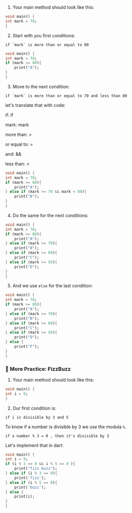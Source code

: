 1. Your main method should look like this:

```dart
void main() {
int mark = 78;
}
```

2. Start with you first conditions:

```
if `mark` is more than or equal to 80
```

```dart
void main() {
int mark = 78;
if (mark >= 80){
    print("A");
}
}
```

3. Move to the next condition:

```
if `mark` is more than or equal to 70 and less than 80
```

let's translate that with code:

if: if

mark: mark

more than: >

or equal to: =

and: &&

less than: <

```dart
void main() {
int mark = 78;
if (mark >= 80){
    print("A");
} else if (mark >= 70 && mark < 80){
    print("B");
}
}
```

4. Do the same for the next conditions:

```dart
void main() {
int mark = 78;
if (mark >= 80){
    print("A");
} else if (mark >= 70){
    print("B");
} else if (mark >= 60){
    print("C");
} else if (mark >= 50){
    print("D");
}
}
```

5. And we use `else` for the last condition:

```dart
void main() {
int mark = 78;
if (mark >= 80){
    print("A");
} else if (mark >= 70){
    print("B");
} else if (mark >= 60){
    print("C");
} else if (mark >= 50){
    print("D");
} else {
    print("F");
}
}
```

### 🍋 More Practice: FizzBuzz

1. Your main method should look like this:

```dart
void main() {
int i = 9;
}
```

2. Our first condition is:

```
if i is divisible by 3 and 5
```

To know if a number is divisible by 3 we use the modula `%`.

```
if a number % 3 = 0 , then it's divisible by 3
```

Let's implement that in dart:

```dart
void main() {
int i = 9;
if (i % 3 == 0 && i % 5 == 0 ){
    print("fizz buzz");
} else if (i % 3 == 0){
    print('fizz');
} else if (i % 5 == 0){
    print('buzz');
} else {
    print(i);
}
}
```
